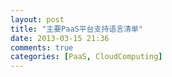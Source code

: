 ```yaml
---
layout: post
title: "主要PaaS平台支持语言清单"
date: 2013-03-15 21:36
comments: true
categories: [PaaS, CloudComputing]
---
```

